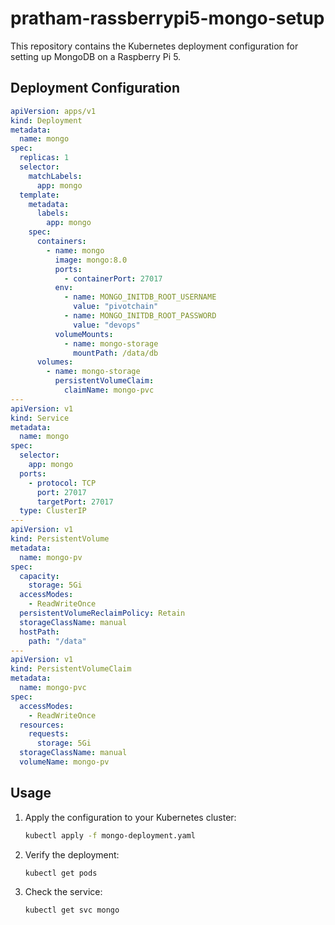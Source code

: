# pratham-rassberrypi5-mongo-setup

This repository contains the Kubernetes deployment configuration for setting up MongoDB on a Raspberry Pi 5.

## Deployment Configuration

```yaml
apiVersion: apps/v1
kind: Deployment
metadata:
  name: mongo
spec:
  replicas: 1
  selector:
    matchLabels:
      app: mongo
  template:
    metadata:
      labels:
        app: mongo
    spec:
      containers:
        - name: mongo
          image: mongo:8.0
          ports:
            - containerPort: 27017
          env:
            - name: MONGO_INITDB_ROOT_USERNAME
              value: "pivotchain"
            - name: MONGO_INITDB_ROOT_PASSWORD
              value: "devops"
          volumeMounts:
            - name: mongo-storage
              mountPath: /data/db
      volumes:
        - name: mongo-storage
          persistentVolumeClaim:
            claimName: mongo-pvc
---
apiVersion: v1
kind: Service
metadata:
  name: mongo
spec:
  selector:
    app: mongo
  ports:
    - protocol: TCP
      port: 27017
      targetPort: 27017
  type: ClusterIP
---
apiVersion: v1
kind: PersistentVolume
metadata:
  name: mongo-pv
spec:
  capacity:
    storage: 5Gi
  accessModes:
    - ReadWriteOnce
  persistentVolumeReclaimPolicy: Retain
  storageClassName: manual
  hostPath:
    path: "/data"
---
apiVersion: v1
kind: PersistentVolumeClaim
metadata:
  name: mongo-pvc
spec:
  accessModes:
    - ReadWriteOnce
  resources:
    requests:
      storage: 5Gi
  storageClassName: manual
  volumeName: mongo-pv
```  

## Usage
1. Apply the configuration to your Kubernetes cluster:
   ```sh
   kubectl apply -f mongo-deployment.yaml
   ```
2. Verify the deployment:
   ```sh
   kubectl get pods
   ```
3. Check the service:
   ```sh
   kubectl get svc mongo
   ```

